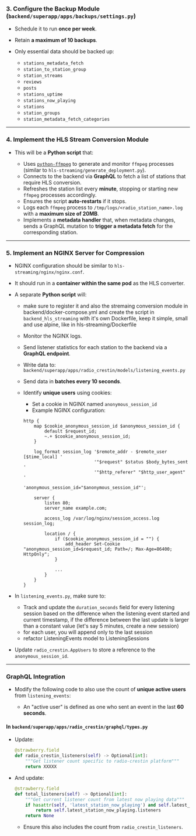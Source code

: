 ### 3. Configure the Backup Module (`backend/superapp/apps/backups/settings.py`)

* Schedule it to run **once per week**.
* Retain **a maximum of 10 backups**.
* Only essential data should be backed up:

    * `stations_metadata_fetch`
    * `station_to_station_group`
    * `station_streams`
    * `reviews`
    * `posts`
    * `stations_uptime`
    * `stations_now_playing`
    * `stations`
    * `station_groups`
    * `station_metadata_fetch_categories`

---

### 4. Implement the HLS Stream Conversion Module

* This will be a **Python script** that:

    * Uses [`python-ffmpeg`](https://github.com/kkroening/ffmpeg-python) to generate and monitor `ffmpeg` processes (similar to `hls-streaming/generate_deployment.py`).
    * Connects to the backend via **GraphQL** to fetch a list of stations that require HLS conversion.
    * Refreshes the station list every **minute**, stopping or starting new `ffmpeg` processes accordingly.
    * Ensures the script **auto-restarts** if it stops.
    * Logs each `ffmpeg` process to `/tmp/logs/<radio_station_name>.log` with a **maximum size of 20MB**.
    * Implements a **metadata handler** that, when metadata changes, sends a GraphQL mutation to **trigger a metadata fetch** for the corresponding station.

---

### 5. Implement an NGINX Server for Compression

* NGINX configuration should be similar to `hls-streaming/nginx/nginx.conf`.

* It should run in a **container within the same pod** as the HLS converter.

* A separate **Python script** will:

    * make sure to register it and also the stremaing conversion module in backend/docker-compose.yml and create the script in `backend_hls_streaming` with it's own Dockerfile, keep it simple, small and use alpine, like in hls-streaming/Dockerfile 
    * Monitor the NGINX logs.
    * Send listener statistics for each station to the backend via a **GraphQL endpoint**.
    * Write data to:
      `backend/superapp/apps/radio_crestin/models/listening_events.py`
    * Send data in **batches every 10 seconds**.
    * Identify **unique users** using cookies:

        * Set a cookie in NGINX named `anonymous_session_id`
        * Example NGINX configuration:

      ```nginx
      http {
          map $cookie_anonymous_session_id $anonymous_session_id {
              default $request_id;
              ~.+ $cookie_anonymous_session_id;
          }
  
          log_format session_log '$remote_addr - $remote_user [$time_local] '
                                 '"$request" $status $body_bytes_sent '
                                 '"$http_referer" "$http_user_agent" '
                                 'anonymous_session_id="$anonymous_session_id"';
  
          server {
              listen 80;
              server_name example.com;
  
              access_log /var/log/nginx/session_access.log session_log;
  
              location / {
                  if ($cookie_anonymous_session_id = "") {
                      add_header Set-Cookie "anonymous_session_id=$request_id; Path=/; Max-Age=86400; HttpOnly";
                  }
  
                  ...
              }
          }
      }
      ```

* In `listening_events.py`, make sure to:

    * Track and update the `duration_seconds` field for every listening session based on the difference when the listening event started and current timestamp, if the difference between the last update is larger than a constant value (let's say 5 minutes, create a new session)
    * for each user, you will append only to the last session
    * refactor ListeningEvents model to ListeningSessions

* Update `radio_crestin.AppUsers` to store a reference to the `anonymous_session_id`.

---

### GraphQL Integration

* Modify the following code to also use the count of **unique active users** from `listening_events`:

    * An "active user" is defined as one who sent an event in the last **60 seconds**.

#### In `backend/superapp/apps/radio_crestin/graphql/types.py`

* Update:

  ```python
  @strawberry.field
  def radio_crestin_listeners(self) -> Optional[int]:
      """Get listener count specific to radio-crestin platform"""    
      return XXXXX
  ```

* And update:

  ```python
  @strawberry.field
  def total_listeners(self) -> Optional[int]:
      """Get current listener count from latest now playing data"""
      if hasattr(self, 'latest_station_now_playing') and self.latest_station_now_playing:
          return self.latest_station_now_playing.listeners
      return None
  ```

    * Ensure this also includes the count from `radio_crestin_listeners`.

